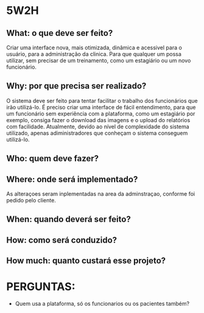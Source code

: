 # 5W2H

## What: o que deve ser feito?
Criar uma interface nova, mais otimizada, dinâmica e acessivel para o usuário, para a administração da clinica. Para que qualquer um possa utilizar, sem precisar de um treinamento, como um estagiário ou um novo funcionário.

## Why: por que precisa ser realizado?
O sistema deve ser feito para tentar facilitar o trabalho dos funcionários que irão utilizá-lo. É preciso criar uma interface de fácil entendimento, para que um funcionário sem experiência com a plataforma, como um estagiário por exemplo, consiga fazer o download das imagens e o upload do relatórios com facilidade.
Atualmente, devido ao nível de complexidade do sistema utilizado, apenas adiministradores que conheçam o sistema conseguem utilizá-lo.

## Who: quem deve fazer?

## Where: onde será implementado?
As alteraçoes seram inplementadas na area da adminstraçao, conforme foi pedido pelo cliente.
## When: quando deverá ser feito?

## How: como será conduzido?

## How much: quanto custará esse projeto?

# PERGUNTAS:
- Quem usa a plataforma, só os funcionarios ou os pacientes também?
